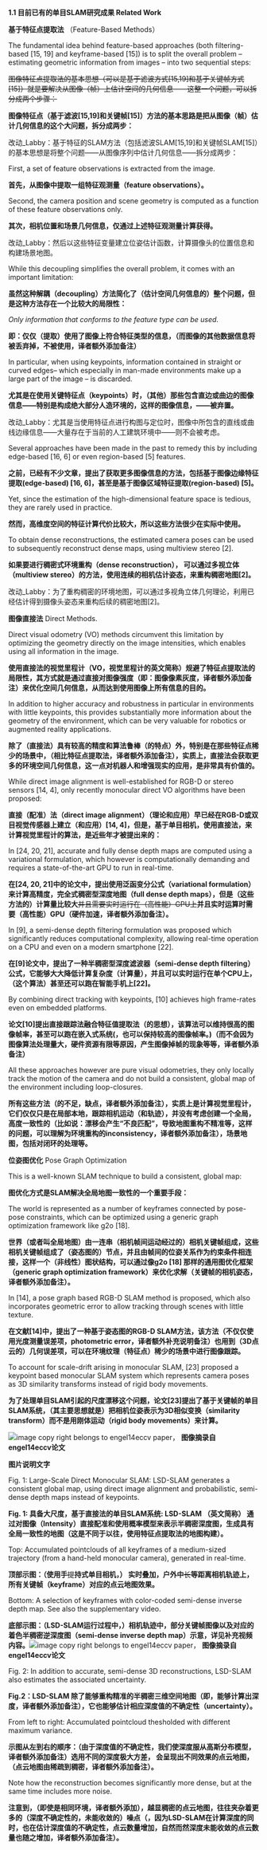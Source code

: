 **1.1 目前已有的单目SLAM研究成果 Related Work**

**基于特征点提取法** （Feature-Based Methods）

The fundamental idea behind feature-based approaches \(both filtering-based \[15, 19\] and keyframe-based \[15\]\) is to split the overall problem – estimating geometric information from images – into two sequential steps:

~~图像特征点提取法的基本思想（可以是基于滤波方式\[15,19\]和基于关键帧方式\[15\]）就是要解决从图像（帧）上估计空间的几何信息——这整一个问题，可以拆分成两个步骤：~~

**图像特征点（基于滤波\[15,19\]和关键帧\[15\]）方法的基本思路是把从图像（帧）估计几何信息的这个大问题，拆分成两步：**

改动\_Labby：基于特征的SLAM方法（包括滤波SLAM\[15,19\]和关键帧SLAM\[15\]）的基本思想是将整个问题——从图像序列中估计几何信息——拆分成两步：

First, a set of feature observations is extracted from the image.

**首先，从图像中提取一组特征观测量（feature observations）。**

Second, the camera position and scene geometry is computed as a function of these feature observations only.

**其次，相机位置和场景几何信息，仅通过上述特征观测量计算获得。**

改动\_Labby：然后以这些特征变量建立位姿估计函数，计算摄像头的位置信息和构建场景地图。

While this decoupling simplifies the overall problem, it comes with an important limitation:

**虽然这种解耦（decoupling）方法简化了（估计空间几何信息的）整个问题，但是这种方法存在一个比较大的局限性：**

_Only information that conforms to the feature type can be used._

**即：仅仅（提取）使用了图像上符合特征类型的信息，（而图像的其他数据信息将被丢弃掉，不被使用，译者额外添加备注）**

In particular, when using keypoints, information contained in straight or curved edges– which especially in man-made environments make up a large part of the image – is discarded.

**尤其是在使用关键特征点（keypoints）时，（其他）那些包含直边或曲边的图像信息——特别是构成绝大部分人造环境的，这样的图像信息，——被弃置。**

改动\_Labby：尤其是当使用特征点进行构图与定位时，图像中所包含的直线或曲线边缘信息——大量存在于当前的人工建筑环境中——则不会被考虑。

Several approaches have been made in the past to remedy this by including edge-based \[16, 6\] or even region-based \[5\] features.

**之前，已经有不少文章，提出了获取更多图像信息的方法，包括基于图像边缘特征提取\(edge-based\) \[16, 6\]，甚至是基于图像区域特征提取\(region-based\) \[5\]。**

Yet, since the estimation of the high-dimensional feature space is tedious, they are rarely used in practice.

**然而，高维度空间的特征计算代价比较大，所以这些方法很少在实际中使用。**

To obtain dense reconstructions, the estimated camera poses can be used to subsequently reconstruct dense maps, using multiview stereo \[2\].

**如果要进行稠密式环境重构（dense reconstruction）， 可以通过多视立体（multiview stereo）的方法，使用连续的相机估计姿态，来重构稠密地图\[2\]。**

改动\_Labby：为了重构稠密的环境地图，可以通过多视角立体几何理论，利用已经估计得到摄像头姿态来重构后续的稠密地图\[2\]。

**图像直接法** Direct Methods.

Direct visual odometry \(VO\) methods circumvent this limitation by optimizing the geometry directly on the image intensities, which enables using all information in the image.

**使用直接法的视觉里程计（VO，视觉里程计的英文简称）规避了特征点提取法的局限性，其方式就是通过直接对图像强度（即：图像像素灰度，译者额外添加备注）来优化空间几何信息，从而达到使用图像上所有信息的目的。**

In addition to higher accuracy and robustness in particular in environments with little keypoints, this provides substantially more information about the geometry of the environment, which can be very valuable for robotics or augmented reality applications.

**除了（直接法）具有较高的精度和算法鲁棒（的特点）外，特别是在那些特征点稀少的场景中，（相比特征点提取法，译者额外添加备注），实质上，直接法会获取更多的环境空间几何信息，这一点对机器人和增强现实的应用，是非常具有价值的。**

While direct image alignment is well-established for RGB-D or stereo sensors \[14, 4\], only recently monocular direct VO algorithms have been proposed:

**直接（配准）法（direct image alignment）（理论和应用）早已经在RGB-D或双目视觉传感器上建立（和应用）\[14, 4\]，但是，基于单目相机，使用直接法，来计算视觉里程计的算法，是近些年才被提出来的：**

In \[24, 20, 21\], accurate and fully dense depth maps are computed using a variational formulation, which however is computationally demanding and requires a state-of-the-art GPU to run in real-time.

**在\[24, 20, 21\]中的论文中，提出使用泛函变分公式（variational formulation）来计算高精度，完全式稠密型深度地图（full dense depth maps），但是（这些方法的）计算量比较大**~~并且需要实时运行在（高性能）GPU上~~**并且实时运算时需要（高性能）GPU（硬件加速，译者额外添加备注）。**

In \[9\], a semi-dense depth filtering formulation was proposed which significantly reduces computational complexity, allowing real-time operation on a CPU and even on a modern smartphone \[22\].

**在\[9\]论文中，提出了一种半稠密型深度滤波器（semi-dense depth filtering）公式，它能够大大降低计算复杂度（计算量），并且可以实时运行在单个CPU上，（这个算法）甚至还可以跑在智能手机上\[22\]。**

By combining direct tracking with keypoints, \[10\] achieves high frame-rates even on embedded platforms.

**论文\[10\]提出直接跟踪法融合特征值提取法（的思想），该算法可以维持很高的图像帧率，甚至可以跑在嵌入式系统\(，也可以保持较高的图像帧率。\)（而不会因为图像算法处理量大，硬件资源有限等原因，产生图像掉帧的现象等等，译者额外添备注）**

All these approaches however are pure visual odometries, they only locally track the motion of the camera and do not build a consistent, global map of the environment including loop-closures.

**所有这些方法（的不足，缺点，译者额外添加备注），实质上是计算视觉里程计，它们仅仅只是在局部本地，跟踪相机运动（和轨迹），并没有考虑创建一个全局，高度一致性的（比如说：漂移会产生“不良匹配”，导致地图重构不精准等，这样的问题，可以理解为环境重构的inconsistency，译者额外添加备注），场景地图，包括对闭环的处理等。**

**位姿图优化** Pose Graph Optimization

This is a well-known SLAM technique to build a consistent, global map:

**图优化方式是SLAM解决全局地图一致性的一个重要手段：**

The world is represented as a number of keyframes connected by pose-pose constraints, which can be optimized using a generic graph optimization framework like g2o \[18\].

**世界（或者叫全局地图）由一连串（相机帧间运动经过的）相机关键帧组成，这些相机关键帧组成了（姿态图的）节点，并且由帧间的位姿关系作为约束条件相连接，这样一个（非线性）图状结构，可以通过像g2o \[18\] 那样的通用图优化框架（generic graph optimization framework）来优化求解（关键帧的相机姿态，译者额外添加备注）。**

In \[14\], a pose graph based RGB-D SLAM method is proposed, which also incorporates geometric error to allow tracking through scenes with little texture.

**在文献\[14\]中，提出了一种基于姿态图的RGB-D SLAM方法，该方法（不仅仅使用光度测量误差项，photometric error，译者额外补充说明备注）也用到（3D点云的）几何误差项，可以在环境纹理（特征点）稀少的场景中进行图像跟踪。**

To account for scale-drift arising in monocular SLAM, \[23\] proposed a keypoint based monocular SLAM system which represents camera poses as 3D similarity transforms instead of rigid body movements.

**为了处理单目SLAM引起的尺度漂移这个问题，论文\[23\]提出了基于关键帧的单目SLAM系统，（其主要思想就是）把相机位姿表示为3D相似变换（similarity transform）而不是用刚体运动（rigid body movements）来计算。**

![](/assets/fig_1.png)image copy right belongs to engel14eccv paper， **图像摘录自 engel14eccv论文**

**图片说明文字**

Fig. 1: Large-Scale Direct Monocular SLAM: LSD-SLAM generates a consistent global map, using direct image alignment and probabilistic, semi-dense depth maps instead of keypoints.

**Fig. 1: 具备大尺度，基于直接法的单目SLAM系统: LSD-SLAM （英文简称） 通过对图像（Intensity）直接配准和使用概率模型来表示半稠密深度图，生成具有全局一致性的地图（这是不同于以往，使用特征点提取法的地图构建）。**

Top: Accumulated pointclouds of all keyframes of a medium-sized trajectory \(from a hand-held monocular camera\), generated in real-time.

**顶部示图：（使用手**~~提~~**持式单目相机，） 实时叠加，户外中**~~长~~**等距离相机轨迹上，所有关键帧（keyframe）对应的点云地图效果。**

Bottom: A selection of keyframes with color-coded semi-dense inverse depth map. See also the supplementary video.

**底部示图：（LSD-SLAM运行过程中，）相机轨迹中，部分关键帧图像以及对应的着色半稠密逆深度图（semi-dense inverse depth map）示意，详见补充视频内容。**![](/assets/fig_2.png)image copy right belongs to engel14eccv paper， **图像摘录自 engel14eccv论文**

Fig. 2: In addition to accurate, semi-dense 3D reconstructions, LSD-SLAM also estimates the associated uncertainty.

**Fig.2：LSD-SLAM 除了能够重构精准的半稠密三维空间地图（即，能够计算出深度，译者额外添加备注），它也能够估计相应深度值的不确定性（uncertainty）。**

From left to right: Accumulated pointcloud thesholded with different maximum variance.

**示图从左到右的顺序：（由于深度值的不确定性，我们使深度服从高斯分布模型，译者额外添加备注）选用不同的深度极大方差， 会呈现出不同效果的点云地图，（点云地图由稀疏到稠密，译者额外添加备注）。**

Note how the reconstruction becomes significantly more dense, but at the same time includes more noise.

**注意到，（即使是相同环境，译者额外添加），越显稠密的点云地图，往往夹杂着更多的（深度不确定性的，未能收敛的）噪点（，因为LSD-SLAM在计算深度的同时，也在估计深度值的不确定性，点云数量增加，自然而然深度未能收敛的点云数量也随之增加，译者额外添加备注）。**

